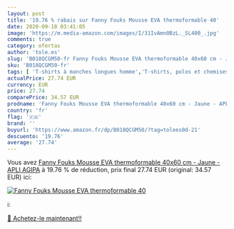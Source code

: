 ```yaml
---
layout: post
title: '19.76 % rabais sur Fanny Fouks Mousse EVA thermoformable 40'
date: 2020-09-18 03:41:05
image: 'https://m.media-amazon.com/images/I/31IvAmn0BzL._SL400_.jpg'
comments: true
category: ofertas
author: 'tole.es'
slug: 'B018QCGM50-fr Fanny Fouks Mousse EVA thermoformable 40x60 cm - Jaune -...'
sku: 'B018QCGM50-fr'
tags: [ 'T-shirts à manches longues homme','T-shirts, polos et chemises homme','Vêtements','Vêtements homme', ]
actualPrice: 27.74 EUR
currency: EUR
price: 27.74
comparePrice: 34.57 EUR
prodname: 'Fanny Fouks Mousse EVA thermoformable 40x60 cm - Jaune - APLI AGIPA'
country: 'fr'
flag: '🇫🇷'
brand: ''
buyurl: 'https://www.amazon.fr/dp/B018QCGM50/?tag=tolees0d-21'
descuento: '19.76'
average: '27.74'
---
```


Vous avez [Fanny Fouks Mousse EVA thermoformable 40x60 cm - Jaune - APLI AGIPA](https://www.amazon.fr/dp/B018QCGM50/?tag=tolees0d-21)  à  19.76 % de réduction, prix final  27.74 EUR (original: 34.57 EUR) ici:

[![Fanny Fouks Mousse EVA thermoformable 40](https://m.media-amazon.com/images/I/31IvAmn0BzL._SL400_.jpg)](https://www.amazon.fr/dp/B018QCGM50/?tag=tolees0d-21)

ℹ️:


[🛒 Achetez-le maintenant!!](https://www.amazon.fr/dp/B018QCGM50/?tag=tolees0d-21)
